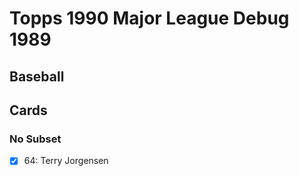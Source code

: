 # Topps 1990 Major League Debug 1989
## Baseball

## Cards

### No Subset
- [x] 64: Terry Jorgensen<br>
